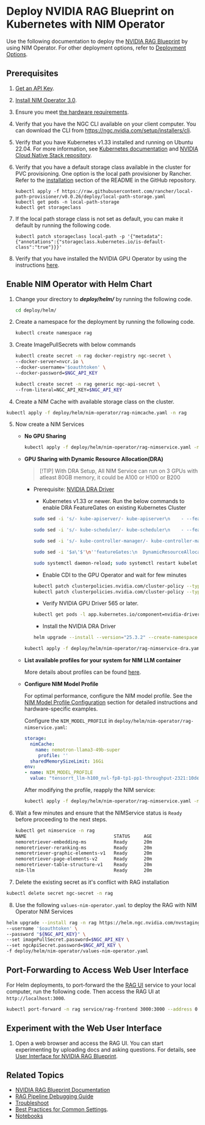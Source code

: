<!--
  SPDX-FileCopyrightText: Copyright (c) 2025 NVIDIA CORPORATION & AFFILIATES. All rights reserved.
  SPDX-License-Identifier: Apache-2.0
-->
# Deploy NVIDIA RAG Blueprint on Kubernetes with NIM Operator

Use the following documentation to deploy the [NVIDIA RAG Blueprint](readme.md) by using NIM Operator.
For other deployment options, refer to [Deployment Options](readme.md#deployment-options-for-rag-blueprint).


## Prerequisites

1. [Get an API Key](api-key.md).

2. [Install NIM Operator 3.0](https://docs.nvidia.com/nim-operator/latest/install.html).
   
3. Ensure you meet [the hardware requirements](./support-matrix.md).

4. Verify that you have the NGC CLI available on your client computer. You can download the CLI from <https://ngc.nvidia.com/setup/installers/cli>.

5. Verify that you have Kubernetes v1.33 installed and running on Ubuntu 22.04. For more information, see [Kubernetes documentation](https://kubernetes.io/docs/setup/) and [NVIDIA Cloud Native Stack repository](https://github.com/NVIDIA/cloud-native-stack/).

6. Verify that you have a default storage class available in the cluster for PVC provisioning. One option is the local path provisioner by Rancher.   Refer to the [installation](https://github.com/rancher/local-path-provisioner?tab=readme-ov-file#installation) section of the README in the GitHub repository.

    ```console
    kubectl apply -f https://raw.githubusercontent.com/rancher/local-path-provisioner/v0.0.26/deploy/local-path-storage.yaml
    kubectl get pods -n local-path-storage
    kubectl get storageclass
    ```

7. If the local path storage class is not set as default, you can make it default by running the following code.

    ```
    kubectl patch storageclass local-path -p '{"metadata": {"annotations":{"storageclass.kubernetes.io/is-default-class":"true"}}}'
    ```

8. Verify that you have installed the NVIDIA GPU Operator by using the instructions [here](https://docs.nvidia.com/datacenter/cloud-native/gpu-operator/latest/getting-started.html).



## Enable NIM Operator with Helm Chart

1. Change your directory to ***deploy/helm/*** by running the following code.

   ```sh
   cd deploy/helm/
   ```

2. Create a namespace for the deployment by running the following code.

    ```sh
    kubectl create namespace rag
    ```

3. Create ImagePullSecrets with below commands

   ```sh
   kubectl create secret -n rag docker-registry ngc-secret \
   --docker-server=nvcr.io \
   --docker-username='$oauthtoken' \
   --docker-password=$NGC_API_KEY

   kubectl create secret -n rag generic ngc-api-secret \
   --from-literal=NGC_API_KEY=$NGC_API_KEY
   ```

4. Create a NIM Cache with available storage class on the cluster.

  ```sh
  kubectl apply -f deploy/helm/nim-operator/rag-nimcache.yaml -n rag
  ```

5. Now create a NIM Services

   - **No GPU Sharing**

      ```sh
      kubectl apply -f deploy/helm/nim-operator/rag-nimservice.yaml -n rag
      ```

   - **GPU Sharing with Dynamic Resource Allocation(DRA)**

      > [!TIP] With DRA Setup, All NIM Service can run on 3 GPUs with atleast 80GB memory, it could be A100 or H100 or B200

      - Prerequisite: [NVIDIA DRA Driver](https://docs.nvidia.com/datacenter/cloud-native/gpu-operator/25.3.4/dra-intro-install.html)

         - Kubernetes v1.33 or newer. Run the below commands to enable DRA FeatureGates on existing Kubernetes Cluster
         ```sh
         sudo sed -i 's/- kube-apiserver/- kube-apiserver\n    - --feature-gates=DynamicResourceAllocation=true\n    - --runtime-config=resource.k8s.io\/v1beta1=true\n    - --runtime-config=resource.k8s.io\/v1beta2=true/' /etc/kubernetes/manifests/kube-apiserver.yaml

         sudo sed -i 's/- kube-scheduler/- kube-scheduler\n    - --feature-gates=DynamicResourceAllocation=true/' /etc/kubernetes/manifests/kube-scheduler.yaml

         sudo sed -i 's/- kube-controller-manager/- kube-controller-manager\n    - --feature-gates=DynamicResourceAllocation=true/' /etc/kubernetes/manifests/kube-controller-manager.yaml

         sudo sed -i '$a\'$'\n''featureGates:\n  DynamicResourceAllocation: true' /var/lib/kubelet/config.yaml

         sudo systemctl daemon-reload; sudo systemctl restart kubelet
         ```

         - Enable CDI to the GPU Operator and wait for few minutes
         ```sh
         kubectl patch clusterpolicies.nvidia.com/cluster-policy --type='json' -p='[{"op": "replace", "path": "/spec/cdi/enabled", "value":true}]'
         kubectl patch clusterpolicies.nvidia.com/cluster-policy --type='json' -p='[{"op": "replace", "path": "/spec/cdi/default", "value":true}]'
         ```

         - Verify NVIDIA GPU Driver 565 or later.
         ```sh
         kubectl get pods -l app.kubernetes.io/component=nvidia-driver -n nvidia-gpu-operator -o name | xargs -I {} kubectl exec -n nvidia-gpu-operator  {} -- nvidia-smi
         ```

         - Install the NVIDIA DRA Driver
         ```sh
         helm upgrade --install --version="25.3.2" --create-namespace --namespace nvidia-dra-driver-gpu nvidia-dra-driver-gpu nvidia/nvidia-dra-driver-gpu -n nvidia-dra-driver-gpu --set gpuResourcesEnabledOverride=true     --set nvidiaDriverRoot=/run/nvidia/driver
         ```


      ```sh
      kubectl apply -f deploy/helm/nim-operator/rag-nimservice-dra.yaml -n rag
      ```

   - **List available profiles for your system for NIM LLM container**

      More details about profiles can be found [here](https://docs.nvidia.com/nim/large-language-models/latest/profiles.html).

   - **Configure NIM Model Profile**

      For optimal performance, configure the NIM model profile. See the [NIM Model Profile Configuration](model-profiles.md) section for detailed instructions and hardware-specific examples.

      Configure the `NIM_MODEL_PROFILE` in `deploy/helm/nim-operator/rag-nimservice.yaml`:

      ```yaml
      storage:
        nimCache:
          name: nemotron-llama3-49b-super
           profile: ''
        sharedMemorySizeLimit: 16Gi
      env:
      - name: NIM_MODEL_PROFILE
        value: "tensorrt_llm-h100_nvl-fp8-tp1-pp1-throughput-2321:10de-6343e21ba5cccf783d18951c6627c207b81803c3c45f1e8b59eee062ed350143-1"  # Example for H100 NVL
      ```

      After modifying the profile, reapply the NIM service:

      ```sh
      kubectl apply -f deploy/helm/nim-operator/rag-nimservice.yaml -n rag
      ```

6. Wait a few minutes and ensure that the NIMService status is `Ready` before proceeding to the next steps.

   ```sh
   kubectl get nimservice -n rag
   NAME                                STATUS     AGE
   nemoretriever-embedding-ms          Ready      20m
   nemoretriever-reranking-ms          Ready      20m
   nemoretriever-graphic-elements-v1   Ready      20m
   nemoretriever-page-elements-v2      Ready      20m
   nemoretriever-table-structure-v1    Ready      20m
   nim-llm                             Ready      20m

7. Delete the existing secret as it's conflict with RAG installation

  ```sh
  kubectl delete secret ngc-secret -n rag
  ```

8. Use the following `values-nim-operator.yaml` to deploy the RAG with NIM Operator NIM Services

  ```sh
  helm upgrade --install rag -n rag https://helm.ngc.nvidia.com/nvstaging/blueprint/charts/nvidia-blueprint-rag-v2.3.0.tgz \
  --username '$oauthtoken' \
  --password "${NGC_API_KEY}" \
  --set imagePullSecret.password=$NGC_API_KEY \
  --set ngcApiSecret.password=$NGC_API_KEY \
  -f deploy/helm/nim-operator/values-nim-operator.yaml
  ```



## Port-Forwarding to Access Web User Interface

For Helm deployments, to port-forward the the [RAG UI](user-interface.md) service to your local computer, run the following code. Then access the RAG UI at `http://localhost:3000`.

  ```sh
  kubectl port-forward -n rag service/rag-frontend 3000:3000 --address 0.0.0.0
  ```



## Experiment with the Web User Interface

1. Open a web browser and access the RAG UI. You can start experimenting by uploading docs and asking questions. For details, see [User Interface for NVIDIA RAG Blueprint](user-interface.md).



## Related Topics

- [NVIDIA RAG Blueprint Documentation](readme.md)
- [RAG Pipeline Debugging Guide](debugging.md)
- [Troubleshoot](troubleshooting.md)
- [Best Practices for Common Settings](accuracy_perf.md).
- [Notebooks](notebooks.md)
